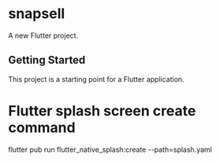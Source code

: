 # snapsell

A new Flutter project.

## Getting Started

This project is a starting point for a Flutter application.

# Flutter splash screen create command
flutter pub run flutter_native_splash:create --path=splash.yaml
